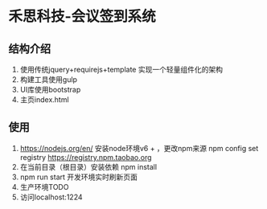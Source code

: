 # 禾思科技-会议签到系统

## 结构介绍
1. 使用传统jquery+requirejs+template 实现一个轻量组件化的架构
2. 构建工具使用gulp
3. UI库使用bootstrap
4. 主页index.html

## 使用
1. https://nodejs.org/en/ 安装node环境v6 + ，更改npm来源 npm config set registry https://registry.npm.taobao.org  
2. 在当前目录（根目录）安装依赖 npm install 
4. npm run start 开发环境实时刷新页面
5. 生产环境TODO
6. 访问localhost:1224